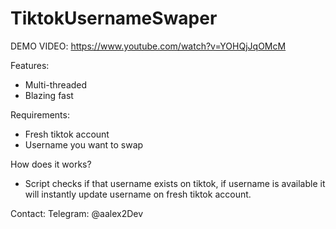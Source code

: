 # TiktokUsernameSwaper

DEMO VIDEO: https://www.youtube.com/watch?v=YOHQjJqOMcM

Features:
- Multi-threaded
- Blazing fast

Requirements:
- Fresh tiktok account
- Username you want to swap

How does it works?
- Script checks if that username exists on tiktok, if username is available it will instantly update username on fresh tiktok account.

Contact:
Telegram: @aalex2Dev
